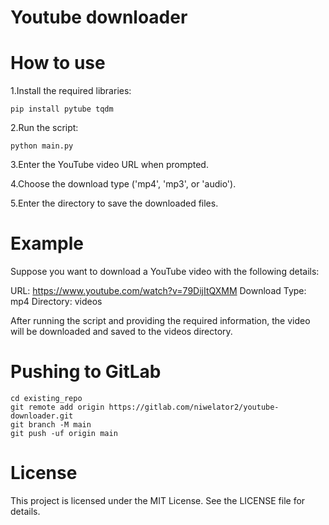 # Youtube downloader

# How to use

1.Install the required libraries:

```
pip install pytube tqdm
```

2.Run the script:

```
python main.py
```

3.Enter the YouTube video URL when prompted.

4.Choose the download type ('mp4', 'mp3', or 'audio').

5.Enter the directory to save the downloaded files.

# Example

Suppose you want to download a YouTube video with the following details:

URL: https://www.youtube.com/watch?v=79DijItQXMM
Download Type: mp4
Directory: videos

After running the script and providing the required information, the video will be downloaded and saved to the videos directory.

# Pushing to GitLab

```
cd existing_repo
git remote add origin https://gitlab.com/niwelator2/youtube-downloader.git
git branch -M main
git push -uf origin main
```

# License

This project is licensed under the MIT License. See the LICENSE file for details.
